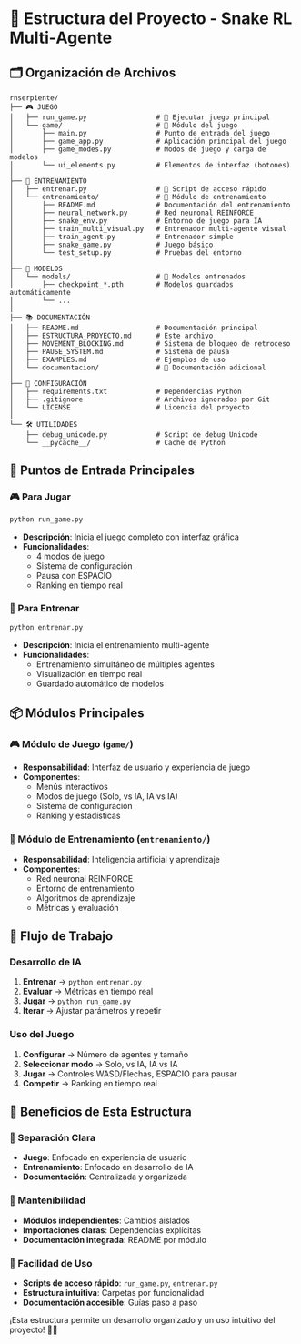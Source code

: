 # 📁 Estructura del Proyecto - Snake RL Multi-Agente

## 🗂️ Organización de Archivos

```
rnserpiente/
├── 🎮 JUEGO
│   ├── run_game.py                 # 🚀 Ejecutar juego principal
│   └── game/                       # 📁 Módulo del juego
│       ├── main.py                 # Punto de entrada del juego
│       ├── game_app.py             # Aplicación principal del juego
│       ├── game_modes.py           # Modos de juego y carga de modelos
│       └── ui_elements.py          # Elementos de interfaz (botones)
│
├── 🧠 ENTRENAMIENTO
│   ├── entrenar.py                 # 🚀 Script de acceso rápido
│   └── entrenamiento/              # 📁 Módulo de entrenamiento
│       ├── README.md               # Documentación del entrenamiento
│       ├── neural_network.py       # Red neuronal REINFORCE
│       ├── snake_env.py            # Entorno de juego para IA
│       ├── train_multi_visual.py   # Entrenador multi-agente visual
│       ├── train_agent.py          # Entrenador simple
│       ├── snake_game.py           # Juego básico
│       └── test_setup.py           # Pruebas del entorno
│
├── 💾 MODELOS
│   └── models/                     # 📁 Modelos entrenados
│       ├── checkpoint_*.pth        # Modelos guardados automáticamente
│       └── ...
│
├── 📚 DOCUMENTACIÓN
│   ├── README.md                   # Documentación principal
│   ├── ESTRUCTURA_PROYECTO.md      # Este archivo
│   ├── MOVEMENT_BLOCKING.md        # Sistema de bloqueo de retroceso
│   ├── PAUSE_SYSTEM.md             # Sistema de pausa
│   ├── EXAMPLES.md                 # Ejemplos de uso
│   └── documentacion/              # 📁 Documentación adicional
│
├── 🔧 CONFIGURACIÓN
│   ├── requirements.txt            # Dependencias Python
│   ├── .gitignore                  # Archivos ignorados por Git
│   └── LICENSE                     # Licencia del proyecto
│
└── 🛠️ UTILIDADES
    ├── debug_unicode.py            # Script de debug Unicode
    └── __pycache__/                # Cache de Python
```

## 🚀 Puntos de Entrada Principales

### **🎮 Para Jugar**
```bash
python run_game.py
```
- **Descripción**: Inicia el juego completo con interfaz gráfica
- **Funcionalidades**: 
  - 4 modos de juego
  - Sistema de configuración
  - Pausa con ESPACIO
  - Ranking en tiempo real

### **🧠 Para Entrenar**
```bash
python entrenar.py
```
- **Descripción**: Inicia el entrenamiento multi-agente
- **Funcionalidades**:
  - Entrenamiento simultáneo de múltiples agentes
  - Visualización en tiempo real
  - Guardado automático de modelos

## 📦 Módulos Principales

### **🎮 Módulo de Juego (`game/`)**
- **Responsabilidad**: Interfaz de usuario y experiencia de juego
- **Componentes**:
  - Menús interactivos
  - Modos de juego (Solo, vs IA, IA vs IA)
  - Sistema de configuración
  - Ranking y estadísticas

### **🧠 Módulo de Entrenamiento (`entrenamiento/`)**
- **Responsabilidad**: Inteligencia artificial y aprendizaje
- **Componentes**:
  - Red neuronal REINFORCE
  - Entorno de entrenamiento
  - Algoritmos de aprendizaje
  - Métricas y evaluación

## 🔄 Flujo de Trabajo

### **Desarrollo de IA**
1. **Entrenar** → `python entrenar.py`
2. **Evaluar** → Métricas en tiempo real
3. **Jugar** → `python run_game.py`
4. **Iterar** → Ajustar parámetros y repetir

### **Uso del Juego**
1. **Configurar** → Número de agentes y tamaño
2. **Seleccionar modo** → Solo, vs IA, IA vs IA
3. **Jugar** → Controles WASD/Flechas, ESPACIO para pausar
4. **Competir** → Ranking en tiempo real

## 🎯 Beneficios de Esta Estructura

### **🧹 Separación Clara**
- **Juego**: Enfocado en experiencia de usuario
- **Entrenamiento**: Enfocado en desarrollo de IA
- **Documentación**: Centralizada y organizada

### **🔧 Mantenibilidad**
- **Módulos independientes**: Cambios aislados
- **Importaciones claras**: Dependencias explícitas
- **Documentación integrada**: README por módulo

### **🚀 Facilidad de Uso**
- **Scripts de acceso rápido**: `run_game.py`, `entrenar.py`
- **Estructura intuitiva**: Carpetas por funcionalidad
- **Documentación accesible**: Guías paso a paso

¡Esta estructura permite un desarrollo organizado y un uso intuitivo del proyecto! 📁✨
